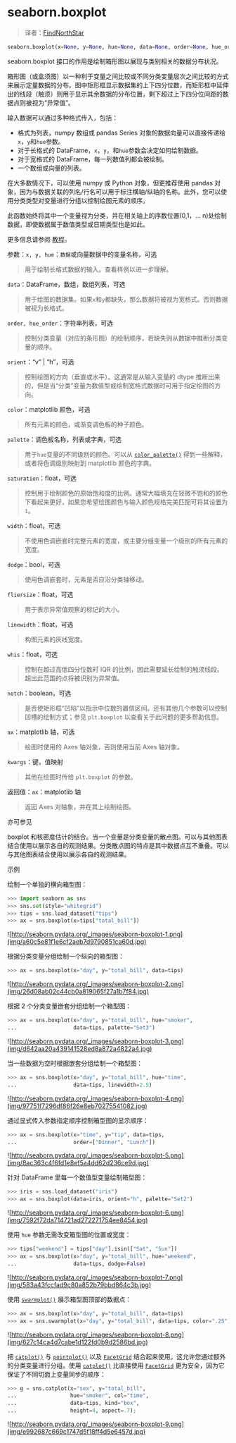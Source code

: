 # seaborn.boxplot

> 译者：[FindNorthStar](https://github.com/FindNorthStar)

```py
seaborn.boxplot(x=None, y=None, hue=None, data=None, order=None, hue_order=None, orient=None, color=None, palette=None, saturation=0.75, width=0.8, dodge=True, fliersize=5, linewidth=None, whis=1.5, notch=False, ax=None, **kwargs)
```

seaborn.boxplot 接口的作用是绘制箱形图以展现与类别相关的数据分布状况。

箱形图（或盒须图）以一种利于变量之间比较或不同分类变量层次之间比较的方式来展示定量数据的分布。图中矩形框显示数据集的上下四分位数，而矩形框中延伸出的线段（触须）则用于显示其余数据的分布位置，剩下超过上下四分位间距的数据点则被视为“异常值”。

输入数据可以通过多种格式传入，包括：

*   格式为列表，numpy 数组或 pandas Series 对象的数据向量可以直接传递给`x`，`y`和`hue`参数。
*   对于长格式的 DataFrame，`x`，`y`，和`hue`参数会决定如何绘制数据。
*   对于宽格式的 DataFrame，每一列数值列都会被绘制。
*   一个数组或向量的列表。

在大多数情况下，可以使用 numpy 或 Python 对象，但更推荐使用 pandas 对象，因为与数据关联的列名/行名可以用于标注横轴/纵轴的名称。此外，您可以使用分类类型对变量进行分组以控制绘图元素的顺序。

此函数始终将其中一个变量视为分类，并在相关轴上的序数位置(0,1，... n)处绘制数据，即使数据属于数值类型或日期类型也是如此。

更多信息请参阅 [教程](http://seaborn.pydata.org/tutorial/categorical.html#categorical-tutorial)。

参数：`x, y, hue`：`数据`或向量数据中的变量名称，可选

> 用于绘制长格式数据的输入。查看样例以进一步理解。

`data`：DataFrame，数组，数组列表，可选

> 用于绘图的数据集。如果`x`和`y`都缺失，那么数据将被视为宽格式。否则数据被视为长格式。

`order, hue_order`：字符串列表，可选

> 控制分类变量（对应的条形图）的绘制顺序，若缺失则从数据中推断分类变量的顺序。

`orient`：“v” &#124; “h”，可选

> 控制绘图的方向（垂直或水平）。这通常是从输入变量的 dtype 推断出来的，但是当“分类”变量为数值型或绘制宽格式数据时可用于指定绘图的方向。

`color`：matplotlib 颜色，可选

> 所有元素的颜色，或渐变调色板的种子颜色。

`palette`：调色板名称，列表或字典，可选

> 用于`hue`变量的不同级别的颜色。可以从 [`color_palette()`](seaborn.color_palette.html#seaborn.color_palette "seaborn.color_palette") 得到一些解释，或者将色调级别映射到 matplotlib 颜色的字典。

`saturation`：float，可选

> 控制用于绘制颜色的原始饱和度的比例。通常大幅填充在轻微不饱和的颜色下看起来更好，如果您希望绘图颜色与输入颜色规格完美匹配可将其设置为`1`。

`width`：float，可选

> 不使用色调嵌套时完整元素的宽度，或主要分组变量一个级别的所有元素的宽度。

`dodge`：bool，可选

> 使用色调嵌套时，元素是否应沿分类轴移动。

`fliersize`：float，可选

> 用于表示异常值观察的标记的大小。

`linewidth`：float，可选

> 构图元素的灰线宽度。

`whis`：float，可选

> 控制在超过高低四分位数时 IQR 的比例，因此需要延长绘制的触须线段。超出此范围的点将被识别为异常值。

`notch`：boolean，可选

> 是否使矩形框“凹陷”以指示中位数的置信区间。还有其他几个参数可以控制凹槽的绘制方式；参见 `plt.boxplot` 以查看关于此问题的更多帮助信息。

`ax`：matplotlib 轴，可选

> 绘图时使用的 Axes 轴对象，否则使用当前 Axes 轴对象。

`kwargs`：键，值映射

> 其他在绘图时传给 `plt.boxplot` 的参数。


返回值：`ax`：matplotlib 轴

> 返回 Axes 对轴象，并在其上绘制绘图。



亦可参见

boxplot 和核密度估计的结合。当一个变量是分类变量的散点图。可以与其他图表结合使用以展示各自的观测结果。分类散点图的特点是其中数据点互不重叠。可以与其他图表结合使用以展示各自的观测结果。

示例

绘制一个单独的横向箱型图：

```py
>>> import seaborn as sns
>>> sns.set(style="whitegrid")
>>> tips = sns.load_dataset("tips")
>>> ax = sns.boxplot(x=tips["total_bill"])

```

![http://seaborn.pydata.org/_images/seaborn-boxplot-1.png](img/a60c5e81f1e6cf2aeb7d9790851ca60d.jpg)

根据分类变量分组绘制一个纵向的箱型图：

```py
>>> ax = sns.boxplot(x="day", y="total_bill", data=tips)

```

![http://seaborn.pydata.org/_images/seaborn-boxplot-2.png](img/26d08ab02c44cb0a819065f27a1b7f84.jpg)

根据 2 个分类变量嵌套分组绘制一个箱型图：

```py
>>> ax = sns.boxplot(x="day", y="total_bill", hue="smoker",
...                  data=tips, palette="Set3")

```

![http://seaborn.pydata.org/_images/seaborn-boxplot-3.png](img/d642aa20a439141528ed8a872a4822a4.jpg)

当一些数据为空时根据嵌套分组绘制一个箱型图：

```py
>>> ax = sns.boxplot(x="day", y="total_bill", hue="time",
...                  data=tips, linewidth=2.5)

```

![http://seaborn.pydata.org/_images/seaborn-boxplot-4.png](img/97751f7296df86f26e8eb70275541082.jpg)

通过显式传入参数指定顺序控制箱型图的显示顺序：

```py
>>> ax = sns.boxplot(x="time", y="tip", data=tips,
...                  order=["Dinner", "Lunch"])

```

![http://seaborn.pydata.org/_images/seaborn-boxplot-5.png](img/8ac363c4f6fd1e8ef5a4dd62d236ce9d.jpg)

针对 DataFrame 里每一个数值型变量绘制箱型图：

```py
>>> iris = sns.load_dataset("iris")
>>> ax = sns.boxplot(data=iris, orient="h", palette="Set2")

```

![http://seaborn.pydata.org/_images/seaborn-boxplot-6.png](img/7592f72da714721ad272271754ee8454.jpg)

使用 `hue` 参数无需改变箱型图的位置或宽度：

```py
>>> tips["weekend"] = tips["day"].isin(["Sat", "Sun"])
>>> ax = sns.boxplot(x="day", y="total_bill", hue="weekend",
...                  data=tips, dodge=False)

```

![http://seaborn.pydata.org/_images/seaborn-boxplot-7.png](img/583a43fccfad9c80a852b79bbd864c3b.jpg)

使用 [`swarmplot()`](seaborn.swarmplot.html#seaborn.swarmplot "seaborn.swarmplot") 展示箱型图顶部的数据点：

```py
>>> ax = sns.boxplot(x="day", y="total_bill", data=tips)
>>> ax = sns.swarmplot(x="day", y="total_bill", data=tips, color=".25")

```

![http://seaborn.pydata.org/_images/seaborn-boxplot-8.png](img/627c14ca4d7cabe1d122fd0b9d2586bd.jpg)

把 [`catplot()`](seaborn.catplot.html#seaborn.catplot "seaborn.catplot") 与 [`pointplot()`](seaborn.pointplot.html#seaborn.pointplot "seaborn.pointplot") 以及 [`FacetGrid`](seaborn.FacetGrid.html#seaborn.FacetGrid "seaborn.FacetGrid") 结合起来使用。这允许您通过额外的分类变量进行分组。使用 [`catplot()`](seaborn.catplot.html#seaborn.catplot "seaborn.catplot") 比直接使用 [`FacetGrid`](seaborn.FacetGrid.html#seaborn.FacetGrid "seaborn.FacetGrid") 更为安全，因为它保证了不同切面上变量同步的顺序：

```py
>>> g = sns.catplot(x="sex", y="total_bill",
...                 hue="smoker", col="time",
...                 data=tips, kind="box",
...                 height=4, aspect=.7);

```

![http://seaborn.pydata.org/_images/seaborn-boxplot-9.png](img/e992687c669c1747d5f18ff4d5e6457d.jpg)